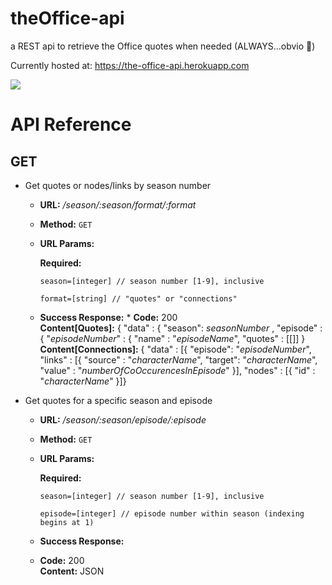 # theOffice-api
a REST api to retrieve the Office quotes when needed (ALWAYS...obvio 💁‍)

Currently hosted at: https://the-office-api.herokuapp.com

![](https://media.giphy.com/media/MaItK5SUgStdm/giphy.gif)


# API Reference

## GET 

* Get quotes or nodes/links by season number 
    * **URL:**           _/season/:season/format/:format_
    * **Method:**       `GET`
    * **URL Params:**
    
         **Required:**
         
         `season=[integer] // season number [1-9], inclusive`
         
         `format=[string] // "quotes" or "connections"`

     * **Success Response:**
      * **Code:** 200 <br />
        **Content[Quotes]:** { "data" : { "season": _seasonNumber_ , "episode" : { "_episodeNumber_" : { "name" : "_episodeName_", "quotes" : [[]] }
        **Content[Connections]:** { "data" : [{ "episode": "_episodeNumber_", "links" : [{ "source" : "_characterName_", "target": "_characterName_", "value" : "_numberOfCoOccurencesInEpisode_" }], "nodes" : [{ "id" : "_characterName_" }]}
        
   
* Get quotes for a specific season and episode
    * **URL:**          _/season/:season/episode/:episode_
    * **Method:**       `GET`
    * **URL Params:**
    
         **Required:** 
         
         `season=[integer] // season number [1-9], inclusive`
         
         `episode=[integer] // episode number within season (indexing begins at 1)`
    * **Success Response:**
     * **Code:** 200 <br />
       **Content:** JSON
    
                

